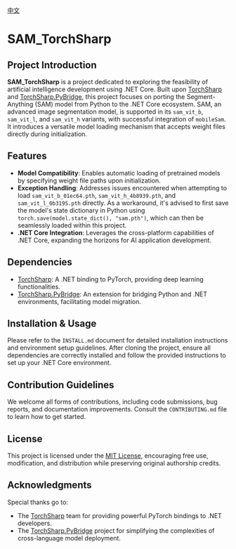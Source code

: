 [中文](README-zh.md)
# SAM_TorchSharp

## Project Introduction

**SAM_TorchSharp** is a project dedicated to exploring the feasibility of artificial intelligence development using .NET Core. Built upon [TorchSharp](https://github.com/dotnet/TorchSharp) and [TorchSharp.PyBridge](https://github.com/sha/incomplete-link), this project focuses on porting the Segment-Anything (SAM) model from Python to the .NET Core ecosystem. SAM, an advanced image segmentation model, is supported in its `sam_vit_b`, `sam_vit_l`, and `sam_vit_h` variants, with successful integration of `mobileSam`. It introduces a versatile model loading mechanism that accepts weight files directly during initialization.

## Features

- **Model Compatibility**: Enables automatic loading of pretrained models by specifying weight file paths upon initialization.
- **Exception Handling**: Addresses issues encountered when attempting to load `sam_vit_b_01ec64.pth`, `sam_vit_h_4b8939.pth`, and `sam_vit_l_0b3195.pth` directly. As a workaround, it's advised to first save the model's state dictionary in Python using `torch.save(model.state_dict(), "sam.pth")`, which can then be seamlessly loaded within this project.
- **.NET Core Integration**: Leverages the cross-platform capabilities of .NET Core, expanding the horizons for AI application development.

## Dependencies

- [TorchSharp](https://github.com/dotnet/TorchSharp): A .NET binding to PyTorch, providing deep learning functionalities.
- [TorchSharp.PyBridge](incomplete-link): An extension for bridging Python and .NET environments, facilitating model migration.

## Installation & Usage

Please refer to the `INSTALL.md` document for detailed installation instructions and environment setup guidelines. After cloning the project, ensure all dependencies are correctly installed and follow the provided instructions to set up your .NET Core environment.

## Contribution Guidelines

We welcome all forms of contributions, including code submissions, bug reports, and documentation improvements. Consult the `CONTRIBUTING.md` file to learn how to get started.

## License

This project is licensed under the [MIT License](LICENSE), encouraging free use, modification, and distribution while preserving original authorship credits.

## Acknowledgments

Special thanks go to:
- The [TorchSharp](https://github.com/dotnet/TorchSharp) team for providing powerful PyTorch bindings to .NET developers.
- The [TorchSharp.PyBridge](incomplete-link) project for simplifying the complexities of cross-language model deployment.

